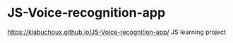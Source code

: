 # JS-Voice-recognition-app
https://kiabuchoux.github.io/JS-Voice-recognition-app/
 JS learning project 
